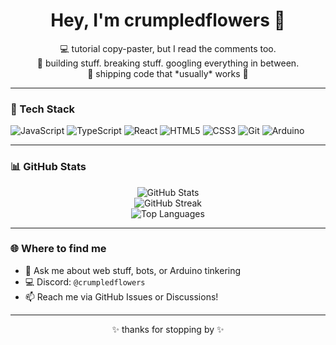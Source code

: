 <h1 align="center">Hey, I'm crumpledflowers 🌸</h1>
<p align="center">
  💻 tutorial copy-paster, but I read the comments too. <br>
  🧪 building stuff. breaking stuff. googling everything in between. <br>
  🚀 shipping code that *usually* works 👀
</p>


---

### 🧰 Tech Stack

![JavaScript](https://img.shields.io/badge/-JavaScript-black?style=flat-square&logo=javascript)
![TypeScript](https://img.shields.io/badge/-TypeScript-black?style=flat-square&logo=typescript)
![React](https://img.shields.io/badge/-React-black?style=flat-square&logo=react)
![HTML5](https://img.shields.io/badge/-HTML5-black?style=flat-square&logo=html5)
![CSS3](https://img.shields.io/badge/-CSS3-black?style=flat-square&logo=css3)
![Git](https://img.shields.io/badge/-Git-black?style=flat-square&logo=git)
![Arduino](https://img.shields.io/badge/-Arduino-black?style=flat-square&logo=arduino)

---

### 📊 GitHub Stats

<p align="center">
  <img src="https://github-readme-stats.vercel.app/api?username=crumpledflowers&show_icons=true&theme=radical" alt="GitHub Stats" />
  <br />
  <img src="https://streak-stats.demolab.com?user=crumpledflowers&theme=radical" alt="GitHub Streak" />
  <br />
  <img src="https://github-readme-stats.vercel.app/api/top-langs/?username=crumpledflowers&layout=compact&theme=radical" alt="Top Languages" />
</p>

---

### 🌐 Where to find me

- 💬 Ask me about web stuff, bots, or Arduino tinkering  
- 💻 Discord: `@crumpledflowers`  
- 📫 Reach me via GitHub Issues or Discussions!

---

<p align="center">✨ thanks for stopping by ✨</p>
